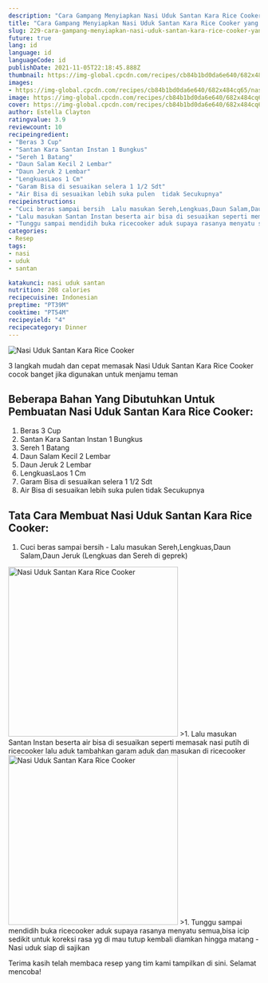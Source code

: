 ```yaml
---
description: "Cara Gampang Menyiapkan Nasi Uduk Santan Kara Rice Cooker yang Bisa Manjain Lidah"
title: "Cara Gampang Menyiapkan Nasi Uduk Santan Kara Rice Cooker yang Bisa Manjain Lidah"
slug: 229-cara-gampang-menyiapkan-nasi-uduk-santan-kara-rice-cooker-yang-bisa-manjain-lidah
future: true
lang: id
language: id
languageCode: id
publishDate: 2021-11-05T22:18:45.888Z 
thumbnail: https://img-global.cpcdn.com/recipes/cb84b1bd0da6e640/682x484cq65/nasi-uduk-santan-kara-rice-cooker-foto-resep-utama.png
images:
- https://img-global.cpcdn.com/recipes/cb84b1bd0da6e640/682x484cq65/nasi-uduk-santan-kara-rice-cooker-foto-resep-utama.png
image: https://img-global.cpcdn.com/recipes/cb84b1bd0da6e640/682x484cq65/nasi-uduk-santan-kara-rice-cooker-foto-resep-utama.png
cover: https://img-global.cpcdn.com/recipes/cb84b1bd0da6e640/682x484cq65/nasi-uduk-santan-kara-rice-cooker-foto-resep-utama.png
author: Estella Clayton
ratingvalue: 3.9
reviewcount: 10
recipeingredient:
- "Beras 3 Cup"
- "Santan Kara Santan Instan 1 Bungkus"
- "Sereh 1 Batang"
- "Daun Salam Kecil 2 Lembar"
- "Daun Jeruk 2 Lembar"
- "LengkuasLaos 1 Cm"
- "Garam Bisa di sesuaikan selera 1 1/2 Sdt"
- "Air Bisa di sesuaikan lebih suka pulen  tidak Secukupnya"
recipeinstructions:
- "Cuci beras sampai bersih  Lalu masukan Sereh,Lengkuas,Daun Salam,Daun Jeruk (Lengkuas dan Sereh di geprek)"
- "Lalu masukan Santan Instan beserta air bisa di sesuaikan seperti memasak nasi putih di ricecooker lalu aduk tambahkan garam aduk dan masukan di ricecooker"
- "Tunggu sampai mendidih buka ricecooker aduk supaya rasanya menyatu semua,bisa icip sedikit untuk koreksi rasa yg di mau tutup kembali diamkan hingga matang  Nasi uduk siap di sajikan"
categories:
- Resep
tags:
- nasi
- uduk
- santan

katakunci: nasi uduk santan 
nutrition: 208 calories
recipecuisine: Indonesian
preptime: "PT39M"
cooktime: "PT54M"
recipeyield: "4"
recipecategory: Dinner
---
```



![Nasi Uduk Santan Kara Rice Cooker](https://img-global.cpcdn.com/recipes/cb84b1bd0da6e640/682x484cq65/nasi-uduk-santan-kara-rice-cooker-foto-resep-utama.png)

3 langkah mudah dan cepat memasak  Nasi Uduk Santan Kara Rice Cooker cocok banget jika digunakan untuk menjamu teman

<!--inarticleads1-->

## Beberapa Bahan Yang Dibutuhkan Untuk Pembuatan Nasi Uduk Santan Kara Rice Cooker:

1. Beras 3 Cup
1. Santan Kara Santan Instan 1 Bungkus
1. Sereh 1 Batang
1. Daun Salam Kecil 2 Lembar
1. Daun Jeruk 2 Lembar
1. LengkuasLaos 1 Cm
1. Garam Bisa di sesuaikan selera 1 1/2 Sdt
1. Air Bisa di sesuaikan lebih suka pulen  tidak Secukupnya



<!--inarticleads2-->

## Tata Cara Membuat Nasi Uduk Santan Kara Rice Cooker:

1. Cuci beras sampai bersih  - Lalu masukan Sereh,Lengkuas,Daun Salam,Daun Jeruk (Lengkuas dan Sereh di geprek)
<img class="lazyload" data-src="https://img-global.cpcdn.com/steps/0938d07ffaa60643/160x128cq70/nasi-uduk-santan-kara-rice-cooker-langkah-memasak-1-foto.png" alt="Nasi Uduk Santan Kara Rice Cooker" width="340" height="340">
>1. Lalu masukan Santan Instan beserta air bisa di sesuaikan seperti memasak nasi putih di ricecooker lalu aduk tambahkan garam aduk dan masukan di ricecooker
<img class="lazyload" data-src="https://img-global.cpcdn.com/steps/e127e8ab0b057c94/160x128cq70/nasi-uduk-santan-kara-rice-cooker-langkah-memasak-2-foto.png" alt="Nasi Uduk Santan Kara Rice Cooker" width="340" height="340">
>1. Tunggu sampai mendidih buka ricecooker aduk supaya rasanya menyatu semua,bisa icip sedikit untuk koreksi rasa yg di mau tutup kembali diamkan hingga matang  - Nasi uduk siap di sajikan




Terima kasih telah membaca resep yang tim kami tampilkan di sini. Selamat mencoba!
